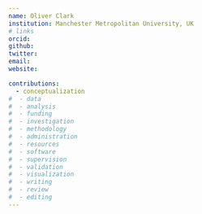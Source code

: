 ```yaml
---
name: Oliver Clark
institution: Manchester Metropolitan University, UK
# links
orcid:
github:
twitter:
email: 
website:

contributions:
  - ​conceptualization
#  - data
#  - analysis
#  - funding​
#  - ​investigation
#  - ​methodology
#  - administration​
#  - ​resources
#  - ​software
#  - supervision
#  - validation
#  - ​visualization
#  - writing
#  - review
#  - editing
---
```

